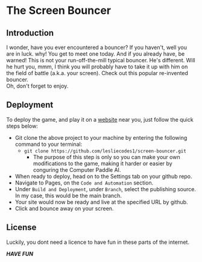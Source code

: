 <h1>The Screen Bouncer</h1>

<h2>Introduction</h2>

I wonder, have you ever encountered a bouncer? If you haven't, well you are in luck. why! You get to meet one today. And if you already have, be warned! This is not your run-off-the-mill typical bouncer. He's different. Will he hurt you, mmm, I think you will probably have to take it up with him on the field of battle (a.k.a. your screen). Check out this popular re-invented bouncer. <br>
Oh, don't forget to enjoy.

<h2>Deployment</h2>

To deploy the game, and play it on a [website](lesliecodes1.github.io/screen-bouncer/ "website") near you, just follow the quick steps below: <br>
* Git clone the above project to your machine by entering the following command to your terminal:
    * `git clone https://github.com/lesliecodes1/screen-bouncer.git`
        * The purpose of this step is only so you can make your own modifications to the game, making it harder or easier by conguring the Computer Paddle AI.
* When ready to deploy, head on to the Settings tab on your github repo. 
* Navigate to Pages, on the `Code and Automation` section.
* Under `Build and Deployment`, under `Branch`, select the publishing source. In my case, this would be the main branch.
* Your site would now be ready and live at the specified URL by github. 
* Click and bounce away on your screen. <br>

<h2>License</h2>
Luckily, you dont need a licence to have fun in these parts of the internet. <br>

***HAVE FUN***
